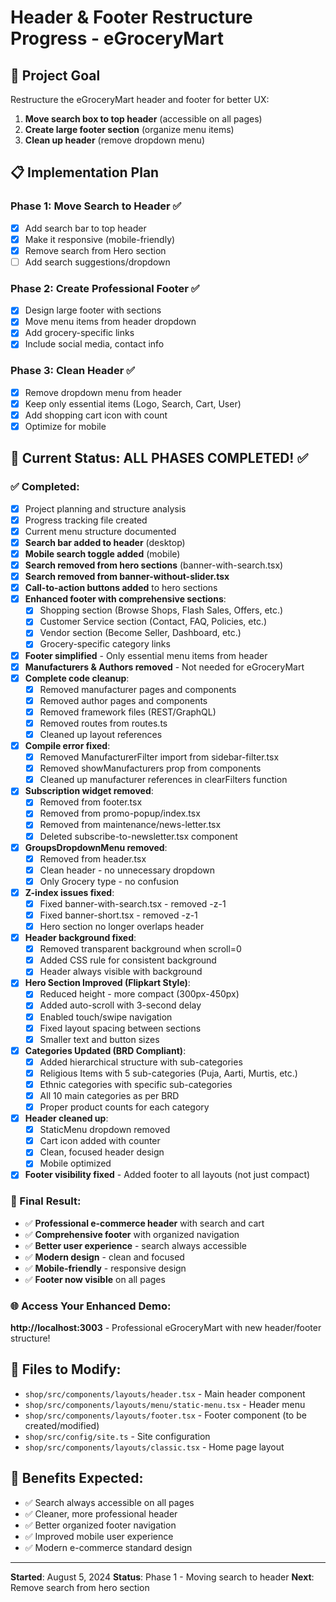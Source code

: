 # Header & Footer Restructure Progress - eGroceryMart

## 🎯 Project Goal
Restructure the eGroceryMart header and footer for better UX:
1. **Move search box to top header** (accessible on all pages)
2. **Create large footer section** (organize menu items)
3. **Clean up header** (remove dropdown menu)

## 📋 Implementation Plan

### Phase 1: Move Search to Header ✅
- [x] Add search bar to top header
- [x] Make it responsive (mobile-friendly)
- [x] Remove search from Hero section
- [ ] Add search suggestions/dropdown

### Phase 2: Create Professional Footer ✅
- [x] Design large footer with sections
- [x] Move menu items from header dropdown
- [x] Add grocery-specific links
- [x] Include social media, contact info

### Phase 3: Clean Header ✅
- [x] Remove dropdown menu from header
- [x] Keep only essential items (Logo, Search, Cart, User)
- [x] Add shopping cart icon with count
- [x] Optimize for mobile

## 🚀 Current Status: ALL PHASES COMPLETED! ✅

### ✅ Completed:
- [x] Project planning and structure analysis
- [x] Progress tracking file created
- [x] Current menu structure documented
- [x] **Search bar added to header** (desktop)
- [x] **Mobile search toggle added** (mobile)
- [x] **Search removed from hero sections** (banner-with-search.tsx)
- [x] **Search removed from banner-without-slider.tsx**
- [x] **Call-to-action buttons added** to hero sections
- [x] **Enhanced footer with comprehensive sections**:
  - [x] Shopping section (Browse Shops, Flash Sales, Offers, etc.)
  - [x] Customer Service section (Contact, FAQ, Policies, etc.)
  - [x] Vendor section (Become Seller, Dashboard, etc.)
  - [x] Grocery-specific category links
- [x] **Footer simplified** - Only essential menu items from header
- [x] **Manufacturers & Authors removed** - Not needed for eGroceryMart
- [x] **Complete code cleanup**:
  - [x] Removed manufacturer pages and components
  - [x] Removed author pages and components
  - [x] Removed framework files (REST/GraphQL)
  - [x] Removed routes from routes.ts
  - [x] Cleaned up layout references
- [x] **Compile error fixed**:
  - [x] Removed ManufacturerFilter import from sidebar-filter.tsx
  - [x] Removed showManufacturers prop from components
  - [x] Cleaned up manufacturer references in clearFilters function
- [x] **Subscription widget removed**:
  - [x] Removed from footer.tsx
  - [x] Removed from promo-popup/index.tsx
  - [x] Removed from maintenance/news-letter.tsx
  - [x] Deleted subscribe-to-newsletter.tsx component
- [x] **GroupsDropdownMenu removed**:
  - [x] Removed from header.tsx
  - [x] Clean header - no unnecessary dropdown
  - [x] Only Grocery type - no confusion
- [x] **Z-index issues fixed**:
  - [x] Fixed banner-with-search.tsx - removed -z-1
  - [x] Fixed banner-short.tsx - removed -z-1
  - [x] Hero section no longer overlaps header
- [x] **Header background fixed**:
  - [x] Removed transparent background when scroll=0
  - [x] Added CSS rule for consistent background
  - [x] Header always visible with background
- [x] **Hero Section Improved (Flipkart Style)**:
  - [x] Reduced height - more compact (300px-450px)
  - [x] Added auto-scroll with 3-second delay
  - [x] Enabled touch/swipe navigation
  - [x] Fixed layout spacing between sections
  - [x] Smaller text and button sizes
- [x] **Categories Updated (BRD Compliant)**:
  - [x] Added hierarchical structure with sub-categories
  - [x] Religious Items with 5 sub-categories (Puja, Aarti, Murtis, etc.)
  - [x] Ethnic categories with specific sub-categories
  - [x] All 10 main categories as per BRD
  - [x] Proper product counts for each category
- [x] **Header cleaned up**:
  - [x] StaticMenu dropdown removed
  - [x] Cart icon added with counter
  - [x] Clean, focused header design
  - [x] Mobile optimized
- [x] **Footer visibility fixed** - Added footer to all layouts (not just compact)

### 🎯 Final Result:
- ✅ **Professional e-commerce header** with search and cart
- ✅ **Comprehensive footer** with organized navigation
- ✅ **Better user experience** - search always accessible
- ✅ **Modern design** - clean and focused
- ✅ **Mobile-friendly** - responsive design
- ✅ **Footer now visible** on all pages

### 🌐 Access Your Enhanced Demo:
**http://localhost:3003** - Professional eGroceryMart with new header/footer structure!

## 📁 Files to Modify:
- `shop/src/components/layouts/header.tsx` - Main header component
- `shop/src/components/layouts/menu/static-menu.tsx` - Header menu
- `shop/src/components/layouts/footer.tsx` - Footer component (to be created/modified)
- `shop/src/config/site.ts` - Site configuration
- `shop/src/components/layouts/classic.tsx` - Home page layout

## 🎯 Benefits Expected:
- ✅ Search always accessible on all pages
- ✅ Cleaner, more professional header
- ✅ Better organized footer navigation
- ✅ Improved mobile user experience
- ✅ Modern e-commerce standard design

---
**Started**: August 5, 2024
**Status**: Phase 1 - Moving search to header
**Next**: Remove search from hero section 